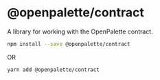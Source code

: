 # @openpalette/contract

A library for working with the OpenPalette contract.

```bash
npm install --save @openpalette/contract
```

OR

```bash
yarn add @openpalette/contract
```

